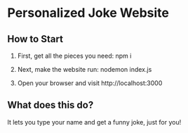 # Personalized Joke Website

## How to Start

1. First, get all the pieces you need:
   npm i

2. Next, make the website run:
   nodemon index.js

3. Open your browser and visit http://localhost:3000

## What does this do?

It lets you type your name and get a funny joke, just for you!
